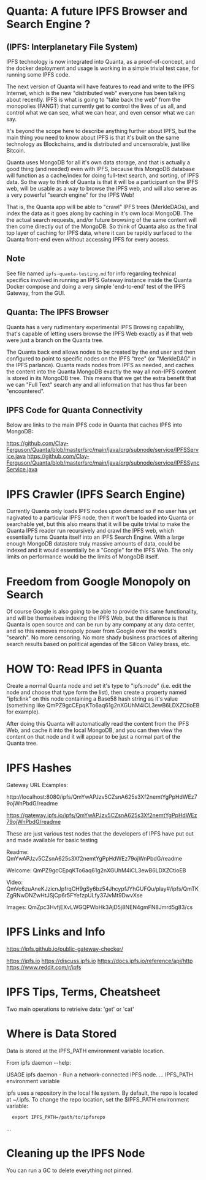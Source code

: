 # Quanta: A future IPFS Browser and Search Engine ?

## (IPFS: Interplanetary File System)

IPFS technology is now integrated into Quanta, as a proof-of-concept, and the docker deployment and usage is working in a simple trivial test case, for running some IPFS code.

The next version of Quanta will have features to read and write to the IPFS Internet, which is the new "distributed web" everyone has been talking about recently. IPFS is what is going to "take back the web" from the monopolies (FANGT) that currently get to control the lives of us all, and control what we can see, what we can hear, and even censor what we can say. 

It's beyond the scope here to describe anything further about IPFS, but the main thing you need to know about IPFS is that it's built on the same technology as Blockchains, and is distributed and uncensorable, just like Bitcoin. 

Quanta uses MongoDB for all it's own data storage, and that is actually a good thing (and needed) even with IPFS, because this MongoDB database will function as a cache/index for doing full-text search, and sorting, of IPFS data. So the way to think of Quanta is that it will be a participant on the IPFS web, will be usable as a way to browse the IPFS web, and will also serve as a very powerful "search engine" for the IPFS Web! 

That is, the Quanta app will be able to "crawl" IPFS trees (MerkleDAGs), and index the data as it goes along by caching in it's own local MongoDB. The the actual search requests, and/or future browsing of the same content will then come directly out of the MongoDB. So think of Quanta also as the final top layer of caching for IPFS data, where it can be rapidly surfaced to the Quanta front-end even without accessing IPFS for every access.

## Note

See file named `ipfs-quanta-testing.md` for info regarding technical specifics involved in running an IPFS Gateway instance inside the Quanta Docker compose and doing a very simple 'end-to-end' test of the IPFS Gateway, from the GUI.

## Quanta: The IPFS Browser

Quanta has a very rudimentary experimental IPFS Browsing capability, that's capable of letting users browse the IPFS Web exactly as if that web were just a branch on the Quanta tree.

The Quanta back end allows nodes to be created by the end user and then configured to point to specific nodes on the IPFS "tree" (or "MerkleDAG" in the IPFS parlance). Quanta reads nodes from IPFS as needed, and caches the content into the Quanta MongoDB exactly the way all non-IPFS content is stored in its MongoDB tree. This means that we get the extra benefit that we can "Full Text" search any and all information that has thus far been "encountered".

## IPFS Code for Quanta Connectivity

Below are links to the main IPFS code in Quanta that caches IPFS into MongoDB:

https://github.com/Clay-Ferguson/Quanta/blob/master/src/main/java/org/subnode/service/IPFSService.java
https://github.com/Clay-Ferguson/Quanta/blob/master/src/main/java/org/subnode/service/IPFSSyncService.java


# IPFS Crawler (IPFS Search Engine)

Currently Quanta only loads IPFS nodes upon demand so if no user has yet nagivated to a particular IPFS node, then it won't be loaded into Quanta or searchable yet, but this also means that it will be quite trivial to make the Quanta IPFS reader run recursively and crawl the IPFS web, which essentially turns Quanta itself into an IPFS Search Engine. With a large enough MongoDB datastore truly massive amounts of data, could be indexed and it would essentially be a "Google" for the IPFS Web. The only limits on performance would be the limits of MongoDB itself.

# Freedom from Google Monopoly on Search

Of course Google is also going to be able to provide this same functionality, and will be themselves indexing the IPFS Web, but the difference is that Quanta is open source and can be run by any company at any data center, and so this removes monopoly power from Google over the world's "search". No more censoring. No more shady business practices of altering search results based on political agendas of the Silicon Valley brass, etc.

# HOW TO: Read IPFS in Quanta

Create a normal Quanta node and set it's type to "ipfs:node" (i.e. edit the node and choose that type form the list), then create a property named "ipfs:link" on this node containing a Base58 hash string as it's value (something like QmPZ9gcCEpqKTo6aq61g2nXGUhM4iCL3ewB6LDXZCtioEB for example). 

After doing this Quanta will automatically read the content from the IPFS Web, and cache it into the local MongoDB, and you can then view the content on that node and it will appear to be just a normal part of the Quanta tree.

# IPFS Hashes

Gateway URL Examples: 

http://localhost:8080/ipfs/QmYwAPJzv5CZsnA625s3Xf2nemtYgPpHdWEz79ojWnPbdG/readme

https://gateway.ipfs.io/ipfs/QmYwAPJzv5CZsnA625s3Xf2nemtYgPpHdWEz79ojWnPbdG/readme

These are just various test nodes that the developers of IPFS have put out and made available
for basic testing

Readme:
    QmYwAPJzv5CZsnA625s3Xf2nemtYgPpHdWEz79ojWnPbdG/readme

Welcome:
     QmPZ9gcCEpqKTo6aq61g2nXGUhM4iCL3ewB6LDXZCtioEB

Video:
    QmVc6zuAneKJzicnJpfrqCH9gSy6bz54JhcypfJYhGUFQu/play#/ipfs/QmTKZgRNwDNZwHtJSjCp6r5FYefzpULfy37JvMt9DwvXse

Images:
    QmZpc3HvfjEXvLWGQPWbHk3AjD5j8NEN4gmFN8Jmrd5g83/cs

# IPFS Links and Info

https://ipfs.github.io/public-gateway-checker/

https://ipfs.io
https://discuss.ipfs.io
https://docs.ipfs.io/reference/api/http
https://www.reddit.com/r/ipfs

# IPFS Tips, Terms, Cheatsheet

Two main operations to retrieive data: 'get' or 'cat'

# Where is Data Stored

Data is stored at the IPFS_PATH environment variable location.

From ipfs daemon --help:

USAGE
  ipfs daemon - Run a network-connected IPFS node.
...
  IPFS_PATH environment variable

  ipfs uses a repository in the local file system. By default, the repo is
  located at ~/.ipfs. To change the repo location, set the $IPFS_PATH
  environment variable:

      export IPFS_PATH=/path/to/ipfsrepo
...

# Cleaning up the IPFS Node

You can run a GC to delete everything not pinned.
